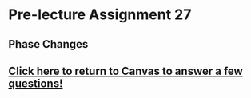<div style="float:right;margin:auto"><ebook-button title="Phase Changes" link="https://genchem.science.psu.edu/13-1-phase-changes"></ebook-button></div>

# Pre-lecture Assignment 27

## Phase Changes




## [Click here to return to Canvas to answer a few questions!](https://psu.instructure.com/courses/1881362/quizzes/3332278)



